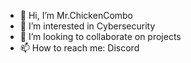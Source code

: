 

- 👋 Hi, I’m Mr.ChickenCombo
- 👀 I’m interested in Cybersecurity
- 💞️ I’m looking to collaborate on projects
- 📫 How to reach me: Discord

<!---
PseudoSyntax/PseudoSyntax is a ✨ special ✨ repository because its `README.md` (this file) appears on your GitHub profile.
You can click the Preview link to take a look at your changes.
--->
